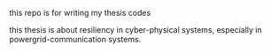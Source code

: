this repo is for writing my thesis codes

this thesis is about resiliency in cyber-physical systems, especially in powergrid-communication systems.
